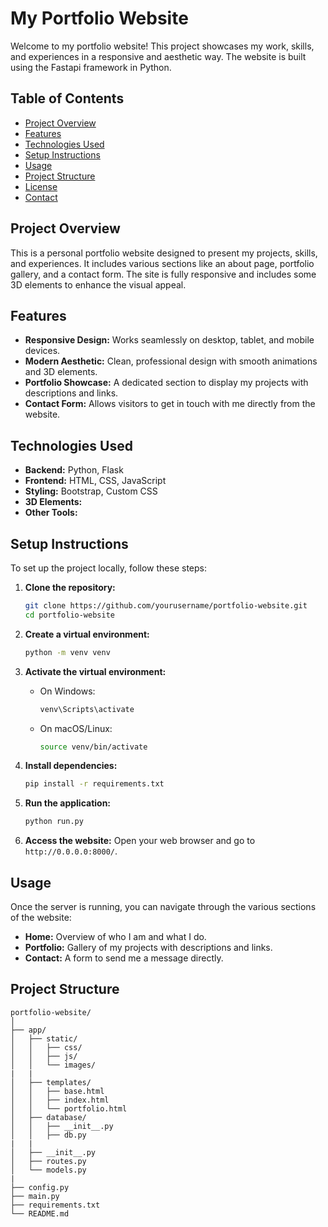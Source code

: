 # My Portfolio Website

Welcome to my portfolio website! This project showcases my work, skills, and experiences in a responsive and aesthetic way. The website is built using the Fastapi framework in Python.

## Table of Contents
- [Project Overview](#project-overview)
- [Features](#features)
- [Technologies Used](#technologies-used)
- [Setup Instructions](#setup-instructions)
- [Usage](#usage)
- [Project Structure](#project-structure)
- [License](#license)
- [Contact](#contact)

## Project Overview
This is a personal portfolio website designed to present my projects, skills, and experiences. It includes various sections like an about page, portfolio gallery, and a contact form. The site is fully responsive and includes some 3D elements to enhance the visual appeal.

## Features
- **Responsive Design:** Works seamlessly on desktop, tablet, and mobile devices.
- **Modern Aesthetic:** Clean, professional design with smooth animations and 3D elements.
- **Portfolio Showcase:** A dedicated section to display my projects with descriptions and links.
- **Contact Form:** Allows visitors to get in touch with me directly from the website.

## Technologies Used
- **Backend:** Python, Flask
- **Frontend:** HTML, CSS, JavaScript
- **Styling:** Bootstrap, Custom CSS
- **3D Elements:** 
- **Other Tools:** 

## Setup Instructions
To set up the project locally, follow these steps:

1. **Clone the repository:**
    ```bash
    git clone https://github.com/yourusername/portfolio-website.git
    cd portfolio-website
    ```

2. **Create a virtual environment:**
    ```bash
    python -m venv venv
    ```

3. **Activate the virtual environment:**
    - On Windows:
      ```bash
      venv\Scripts\activate
      ```
    - On macOS/Linux:
      ```bash
      source venv/bin/activate
      ```

4. **Install dependencies:**
    ```bash
    pip install -r requirements.txt
    ```

5. **Run the application:**
    ```bash
    python run.py
    ```

6. **Access the website:**
    Open your web browser and go to `http://0.0.0.0:8000/`.

## Usage
Once the server is running, you can navigate through the various sections of the website:
- **Home:** Overview of who I am and what I do.
- **Portfolio:** Gallery of my projects with descriptions and links.
- **Contact:** A form to send me a message directly.

## Project Structure
```plaintext
portfolio-website/
│
├── app/
│   ├── static/
│   │   ├── css/
│   │   ├── js/
│   │   └── images/
|   |
│   ├── templates/
│   │   ├── base.html
│   │   ├── index.html
│   │   └── portfolio.html
│   ├── database/
│   │   ├── __init__.py
│   │   ├── db.py
|   |
│   ├── __init__.py
│   ├── routes.py
│   └── models.py
|
├── config.py
├── main.py
├── requirements.txt
└── README.md
